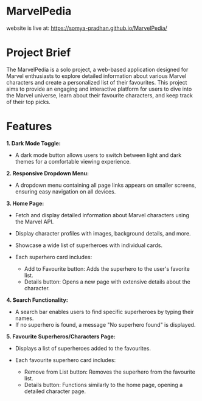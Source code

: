 # MarvelPedia
website is live at: https://somya-pradhan.github.io/MarvelPedia/

# Project Brief
The MarvelPedia is a solo project, a web-based application designed for Marvel enthusiasts to explore detailed information about various Marvel characters and create a personalized list of their favourites. This project aims to provide an engaging and interactive platform for users to dive into the Marvel universe, learn about their favourite characters, and keep track of their top picks.

# Features
**1. Dark Mode Toggle:**
- A dark mode button allows users to switch between light and dark themes for a comfortable viewing experience.

**2. Responsive Dropdown Menu:**
- A dropdown menu containing all page links appears on smaller screens, ensuring easy navigation on all devices.

**3. Home Page:**
- Fetch and display detailed information about Marvel characters using the Marvel API.
- Display character profiles with images, background details, and more.
- Showcase a wide list of superheroes with individual cards.
- Each superhero card includes:

  - Add to Favourite button: Adds the superhero to the user's favorite list.
  - Details button: Opens a new page with extensive details about the character.

**4. Search Functionality:**
- A search bar enables users to find specific superheroes by typing their names.
- If no superhero is found, a message "No superhero found" is displayed.

**5. Favourite Superheros/Characters Page:**
- Displays a list of superheroes added to the favourites.
- Each favourite superhero card includes:

  - Remove from List button: Removes the superhero from the favourite list.
  - Details button: Functions similarly to the home page, opening a detailed character page.
